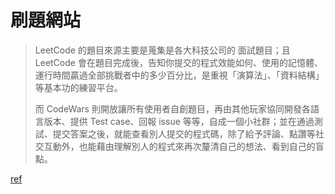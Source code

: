 # 刷題網站

> LeetCode 的題目來源主要是蒐集是各大科技公司的 面試題目；且 LeetCode 會在題目完成後，告知你提交的程式效能如何、使用的記憶體、運行時間贏過全部挑戰者中的多少百分比，是重視「演算法」、「資料結構」等基本功的練習平台。
> 
> 而 CodeWars 則開放讓所有使用者自創題目，再由其他玩家協同開發各語言版本、提供 Test case、回報 issue 等等，自成一個小社群；並在通過測試、提交答案之後，就能查看別人提交的程式碼，除了給予評論、點讚等社交互動外，也能藉由理解別人的程式來再次釐清自己的想法、看到自己的盲點。

[ref](https://medium.com/schaoss-blog/工程師們刷題刷起來-codewars-刷題心得分享-13a89e8e7736)
